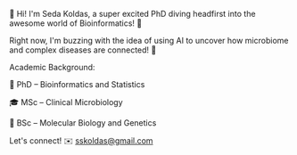 👋 Hi! I'm Seda Koldas, a super excited PhD diving headfirst into the awesome world of Bioinformatics! 🎉 

Right now, I'm buzzing with the idea of using AI to uncover how microbiome and complex diseases are connected! 🤩 

Academic Background:

📘 PhD – Bioinformatics and Statistics

🎓 MSc – Clinical Microbiology

🧬 BSc – Molecular Biology and Genetics

Let's connect! ✉️ sskoldas@gmail.com
<!---
sskoldas/sskoldas is a ✨ special ✨ repository because its `README.md` (this file) appears on your GitHub profile.
You can click the Preview link to take a look at your changes.
--->
